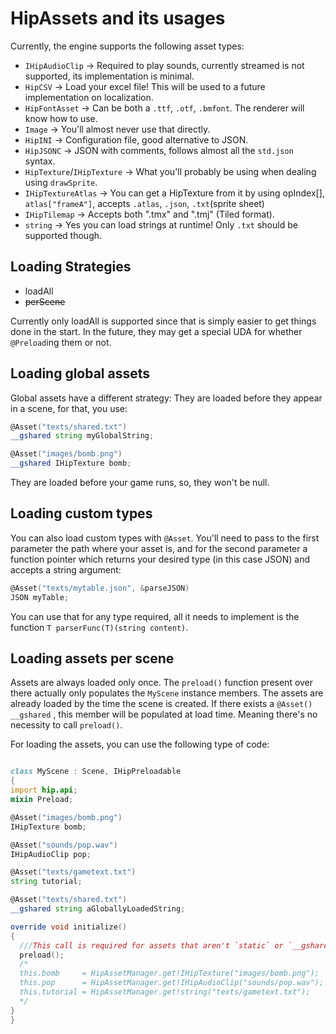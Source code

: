 # HipAssets and its usages

Currently, the engine supports the following asset types:

* `IHipAudioClip` -> Required to play sounds, currently streamed is not supported, its implementation is minimal.
* `HipCSV` -> Load your excel file! This will be used to a future implementation on localization.
* `HipFontAsset` -> Can be both a `.ttf`, `.otf`, `.bmfont`. The renderer will know how to use.
* `Image` -> You'll almost never use that directly.
* `HipINI` -> Configuration file, good alternative to JSON.
* `HipJSONC` -> JSON with comments, follows almost all the `std.json` syntax.
* `HipTexture`/`IHipTexture` -> What you'll probably be using when dealing using `drawSprite`.
* `IHipTextureAtlas` -> You can get a HipTexture from it by using opIndex\[], `atlas["frameA"]`, accepts `.atlas`, `.json`, `.txt`(sprite sheet)
* `IHipTilemap` -> Accepts both ".tmx" and ".tmj" (Tiled format).
* `string` -> Yes you can load strings at runtime! Only `.txt` should be supported though.

## Loading Strategies

* loadAll
* ~~perScene~~

Currently only loadAll is supported since that is simply easier to get things done in the start. In the future, they may get a special UDA for whether `@Preload`ing them or not.

## Loading global assets

Global assets have a different strategy: They are loaded before they appear in a scene, for that, you use:

```d
@Asset("texts/shared.txt")
__gshared string myGlobalString;

@Asset("images/bomb.png")
__gshared IHipTexture bomb;
```

They are loaded before your game runs, so, they won't be null.

## Loading custom types

You can also load custom types with `@Asset`. You'll need to pass to the first parameter the path where your asset is, and for the second parameter a function pointer which returns your desired type (in this case JSON) and accepts a string argument:

```d
@Asset("texts/mytable.json", &parseJSON)
JSON myTable;
```

You can use that for any type required, all it needs to implement is the function `T parserFunc(T)(string content)`.

## Loading assets per scene

Assets are always loaded only once. The `preload()` function present over there actually only populates the `MyScene` instance members. The assets are already loaded by the time the scene is created. If there exists a `@Asset() __gshared` , this member will be populated at load time. Meaning there's no necessity to call `preload()`.

For loading the assets, you can use the following type of code:

```d

class MyScene : Scene, IHipPreloadable
{
import hip.api;
mixin Preload;

@Asset("images/bomb.png")
IHipTexture bomb;

@Asset("sounds/pop.wav")
IHipAudioClip pop;

@Asset("texts/gametext.txt")
string tutorial;

@Asset("texts/shared.txt")
__gshared string aGloballyLoadedString;

override void initialize()
{
  ///This call is required for assets that aren't `static` or `__gshared`. It expands to:
  preload();
  /*
  this.bomb     = HipAssetManager.get!IHipTexture("images/bomb.png");
  this.pop      = HipAssetManager.get!IHipAudioClip("sounds/pop.wav");
  this.tutorial = HipAssetManager.get!string("texts/gametext.txt");
  */
}
}
```
